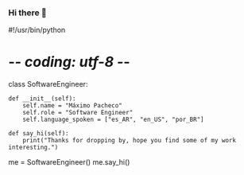 ### Hi there 👋

#!/usr/bin/python
# -*- coding: utf-8 -*-


class SoftwareEngineer:

    def __init__(self):
        self.name = "Máximo Pacheco"
        self.role = "Software Engineer"
        self.language_spoken = ["es_AR", "en_US", "por_BR"]

    def say_hi(self):
        print("Thanks for dropping by, hope you find some of my work interesting.")


me = SoftwareEngineer()
me.say_hi()


<!--
**maxippacheco/maxippacheco** is a ✨ _special_ ✨ repository because its `README.md` (this file) appears on your GitHub profile.

Here are some ideas to get you started:

- 🔭 I’m currently working on ...
- 🌱 I’m currently learning ...
- 👯 I’m looking to collaborate on ...
- 🤔 I’m looking for help with ...
- 💬 Ask me about ...
- 📫 How to reach me: ...
- 😄 Pronouns: ...
- ⚡ Fun fact: ...
-->
